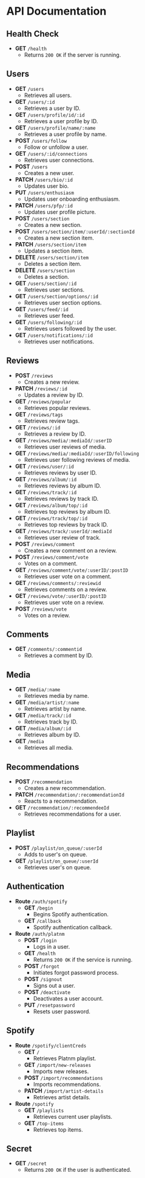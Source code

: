 # API Documentation

## Health Check

- **GET** `/health`
  - Returns `200 OK` if the server is running.

## Users

- **GET** `/users`
  - Retrieves all users.
- **GET** `/users/:id`
  - Retrieves a user by ID.
- **GET** `/users/profile/id/:id`
  - Retrieves a user profile by ID.
- **GET** `/users/profile/name/:name`
  - Retrieves a user profile by name.
- **POST** `/users/follow`
  - Follow or unfollow a user.
- **GET** `/users/:id/connections`
  - Retrieves user connections.
- **POST** `/users`
  - Creates a new user.
- **PATCH** `/users/bio/:id`
  - Updates user bio.
- **PUT** `/users/enthusiasm`
  - Updates user onboarding enthusiasm.
- **PATCH** `/users/pfp/:id`
  - Updates user profile picture.
- **POST** `/users/section`
  - Creates a new section.
- **POST** `/users/section/item/:userId/:sectionId`
  - Creates a new section item.
- **PATCH** `/users/section/item`
  - Updates a section item.
- **DELETE** `/users/section/item`
  - Deletes a section item.
- **DELETE** `/users/section`
  - Deletes a section.
- **GET** `/users/section/:id`
  - Retrieves user sections.
- **GET** `/users/section/options/:id`
  - Retrieves user section options.
- **GET** `/users/feed/:id`
  - Retrieves user feed.
- **GET** `/users/following/:id`
  - Retrieves users followed by the user.
- **GET** `/users/notifications/:id`
  - Retrieves user notifications.

## Reviews

- **POST** `/reviews`
  - Creates a new review.
- **PATCH** `/reviews/:id`
  - Updates a review by ID.
- **GET** `/reviews/popular`
  - Retrieves popular reviews.
- **GET** `/reviews/tags`
  - Retrieves review tags.
- **GET** `/reviews/:id`
  - Retrieves a review by ID.
- **GET** `/reviews/media/:mediaId/:userID`
  - Retrieves user reviews of media.
- **GET** `/reviews/media/:mediaId/:userID/following`
  - Retrieves user following reviews of media.
- **GET** `/reviews/user/:id`
  - Retrieves reviews by user ID.
- **GET** `/reviews/album/:id`
  - Retrieves reviews by album ID.
- **GET** `/reviews/track/:id`
  - Retrieves reviews by track ID.
- **GET** `/reviews/album/top/:id`
  - Retrieves top reviews by album ID.
- **GET** `/reviews/track/top/:id`
  - Retrieves top reviews by track ID.
- **GET** `/reviews/track/:userId/:mediaId`
  - Retrieves user review of track.
- **POST** `/reviews/comment`
  - Creates a new comment on a review.
- **POST** `/reviews/comment/vote`
  - Votes on a comment.
- **GET** `/reviews/comment/vote/:userID/:postID`
  - Retrieves user vote on a comment.
- **GET** `/reviews/comments/:reviewid`
  - Retrieves comments on a review.
- **GET** `/reviews/vote/:userID/:postID`
  - Retrieves user vote on a review.
- **POST** `/reviews/vote`
  - Votes on a review.

## Comments

- **GET** `/comments/:commentid`
  - Retrieves a comment by ID.

## Media

- **GET** `/media/:name`
  - Retrieves media by name.
- **GET** `/media/artist/:name`
  - Retrieves artist by name.
- **GET** `/media/track/:id`
  - Retrieves track by ID.
- **GET** `/media/album/:id`
  - Retrieves album by ID.
- **GET** `/media`
  - Retrieves all media.

## Recommendations

- **POST** `/recommendation`
  - Creates a new recommendation.
- **PATCH** `/recommendation/:recommendationId`
  - Reacts to a recommendation.
- **GET** `/recommendation/:recommendeeId`
  - Retrieves recommendations for a user.

## Playlist

- **POST** `/playlist/on_queue/:userId`
  - Adds to user's on queue.
- **GET** `/playlist/on_queue/:userId`
  - Retrieves user's on queue.

## Authentication

- **Route** `/auth/spotify`
  - **GET** `/begin`
    - Begins Spotify authentication.
  - **GET** `/callback`
    - Spotify authentication callback.
- **Route** `/auth/platnm`
  - **POST** `/login`
    - Logs in a user.
  - **GET** `/health`
    - Returns `200 OK` if the service is running.
  - **POST** `/forgot`
    - Initiates forgot password process.
  - **POST** `/signout`
    - Signs out a user.
  - **POST** `/deactivate`
    - Deactivates a user account.
  - **PUT** `/resetpassword`
    - Resets user password.

## Spotify

- **Route** `/spotify/clientCreds`
  - **GET** `/`
    - Retrieves Platnm playlist.
  - **GET** `/import/new-releases`
    - Imports new releases.
  - **POST** `/import/recommendations`
    - Imports recommendations.
  - **PATCH** `/import/artist-details`
    - Retrieves artist details.
- **Route** `/spotify`
  - **GET** `/playlists`
    - Retrieves current user playlists.
  - **GET** `/top-items`
    - Retrieves top items.

## Secret

- **GET** `/secret`
  - Returns `200 OK` if the user is authenticated.

